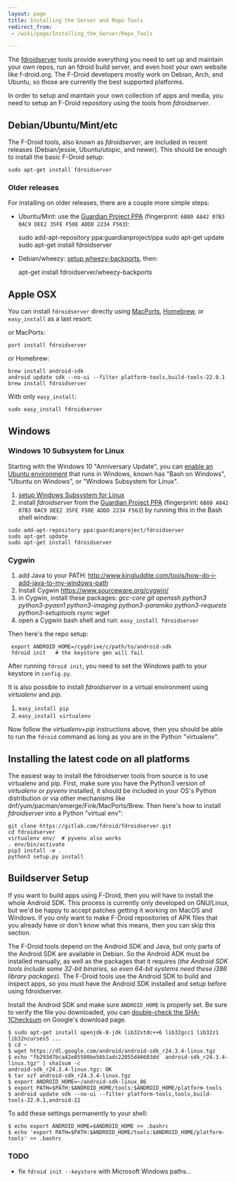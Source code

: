 ```yaml
---
layout: page
title: Installing the Server and Repo Tools
redirect_from:
 - /wiki/page/Installing_the_Server/Repo_Tools

---
```


The [fdroidserver](https://gitlab.com/fdroid/fdroidserver) tools provide
everything you need to set up and maintain your own repos, run an fdroid
build server, and even host your own website like f-droid.org. The
F-Droid developers mostly work on Debian, Arch, and Ubuntu, so those are
currently the best supported platforms.

In order to setup and maintain your own collection of apps and media,
you need to setup an F-Droid repository using the tools from
*fdroidserver*.


## Debian/Ubuntu/Mint/etc

The F-Droid tools, also known as _fdroidserver_, are
included in recent releases (Debian/jessie, Ubuntu/utopic, and newer).
This should be enough to install the basic F-Droid setup:

    sudo apt-get install fdroidserver


### Older releases

For installing on older releases, there are a couple more simple steps:

-   Ubuntu/Mint: use the [Guardian Project
    PPA](https://launchpad.net/~guardianproject/+archive/ppa/+packages)
    (fingerprint: `6B80 A842 07B3 0AC9 DEE2 35FE F50E ADDD
    2234 F563`):

    sudo add-apt-repository ppa:guardianproject/ppa
    sudo apt-get update
    sudo apt-get install fdroidserver

-   Debian/wheezy: [setup wheezy-backports](http://backports.debian.org/Instructions/#index2h2),
    then:

    apt-get install fdroidserver/wheezy-backports


## Apple OSX

You can install `fdroidserver` directly using [MacPorts](https://www.macports.org/ports.php?by=name&substr=fdroidserver), [Homebrew](http://brewformulas.org/Fdroidserver), or `easy_install` as a last resort:

or MacPorts:

    port install fdroidserver

or Homebrew:

    brew install android-sdk
    android update sdk --no-ui --filter platform-tools,build-tools-22.0.1
    brew install fdroidserver

With only `easy_install`:

    sudo easy_install fdroidserver


## Windows

### Windows 10 Subsystem for Linux

Starting with the Windows 10 "Anniversary Update", you can [enable an
Ubuntu environment](https://msdn.microsoft.com/en-us/commandline/wsl/install_guide)
that runs in Windows, known has "Bash on Windows", "Ubuntu on Windows",
or "Windows Subsystem for Linux".

1.  [setup Windows Subsystem for Linux](https://msdn.microsoft.com/en-us/commandline/wsl/install_guide)
2.  install *fdroidserver* from the [Guardian Project PPA](https://launchpad.net/~guardianproject/+archive/fdroidserver/+packages)
    (fingerprint: `6B80 A842 07B3 0AC9 DEE2 35FE F50E ADDD
    2234 F563`) by running this in the Bash shell window:

``` 
sudo add-apt-repository ppa:guardianproject/fdroidserver
sudo apt-get update
sudo apt-get install fdroidserver
```


### Cygwin

1.  add Java to your PATH:
    <http://www.kingluddite.com/tools/how-do-i-add-java-to-my-windows-path>
2.  Install Cygwin <https://www.sourceware.org/cygwin/>
3.  in Cygwin, install these packages: *gcc-core git openssh python3
    python3-pyasn1 python3-imaging python3-paramiko python3-requests
    python3-setuptools rsync wget*
4.  open a Cygwin bash shell and run: `easy_install fdroidserver`

Then here's the repo setup:

` export ANDROID_HOME=/cygdrive/c/path/to/android-sdk`\
` fdroid init   # the keystore gen will fail`

After running `fdroid init`, you need to set the
Windows path to your keystore in `config.py`.

It is also possible to install *fdroidserver* in a virtual environment
using *virtualenv* and *pip*.

1.  `easy_install pip`
2.  `easy_install virtualenv`

Now follow the *virtualenv+pip* instructions above, then you should be
able to run the `fdroid` command as long as you
are in the Python "virtualenv".


## Installing the latest code on all platforms

The easiest way to install the fdroidserver tools from source is to use
virtualenv and pip. First, make sure you have the Python3 version of
_virtualenv_ or _pyvenv_ installed, it
should be included in your OS's Python distribution or via other
mechanisms like dnf/yum/pacman/emerge/Fink/MacPorts/Brew. Then here's
how to install _fdroidserver_ into a Python "virtual
env":

    git clone https://gitlab.com/fdroid/fdroidserver.git
    cd fdroidserver
    virtualenv env/  # pyvenv also works
    . env/bin/activate
    pip3 install -e .
    python3 setup.py install


## Buildserver Setup


If you want to build apps using F-Droid, then you will have to install
the whole Android SDK. This process is currently only developed on
GNU/Linux, but we'd be happy to accept patches getting it working on
MacOS and Windows. If you only want to make F-Droid repositories of APK
files that you already have or don't know what this means, then you can
skip this section.

The F-Droid tools depend on the Android SDK and Java, but only parts of
the Android SDK are available in Debian. So the Android ADK must be
installed manually, as well as the packages that it requires (_the
Android SDK tools include some 32-bit binaries, so even 64-bit systems
need these i386 library packages_). The F-Droid tools use the Android
SDK to build and inspect apps, so you must have the Android SDK
installed and setup before using fdroidserver.

Install the Android SDK and make sure `ANDROID_HOME` is
properly set. Be sure to verify the file you downloaded, you can
[double-check the SHA-1Checksum](https://developer.android.com/sdk/index.html#Other_double-check_the_SHA-1_Checksum)
on Google's download page.

    $ sudo apt-get install openjdk-8-jdk lib32stdc++6 lib32gcc1 lib32z1 lib32ncurses5 ...
    $ cd ~
    $ wget https://dl.google.com/android/android-sdk_r24.3.4-linux.tgz
    $ echo "fb293d7bca42e05580be56b1adc22055d46603dd  android-sdk_r24.3.4-linux.tgz" | sha1sum -c
    android-sdk_r24.3.4-linux.tgz: OK
    $ tar xzf android-sdk_r24.3.4-linux.tgz
    $ export ANDROID_HOME=~/android-sdk-linux_86
    $ export PATH=$PATH:$ANDROID_HOME/tools:$ANDROID_HOME/platform-tools
    $ android update sdk --no-ui --filter platform-tools,tools,build-tools-22.0.1,android-22

To add these settings permanently to your shell:

    $ echo export ANDROID_HOME=$ANDROID_HOME >> .bashrc
    $ echo 'export PATH=$PATH:$ANDROID_HOME/tools:$ANDROID_HOME/platform-tools' >> .bashrc


### TODO

-   fix `fdroid init --keystore` with Microsoft Windows paths...

